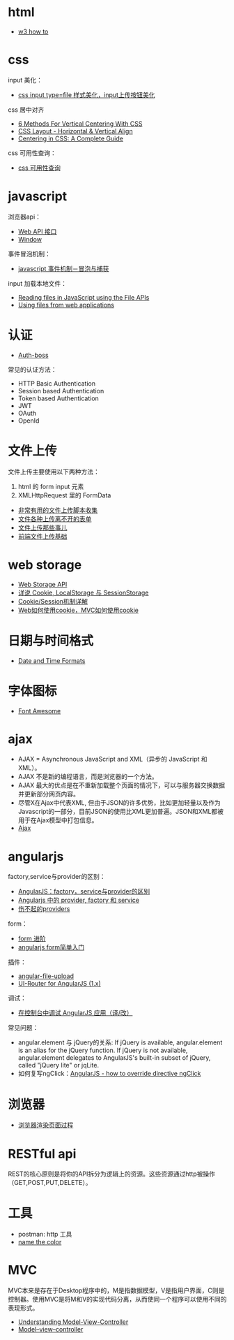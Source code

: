 
# html

* [w3 how to](https://www.w3schools.com/howto/default.asp)

# css 

input 美化：
* [css input type=file 样式美化，input上传按钮美化](http://www.haorooms.com/post/css_input_uploadmh)

css 居中对齐
* [6 Methods For Vertical Centering With CSS](http://vanseodesign.com/css/vertical-centering/)
* [CSS Layout - Horizontal & Vertical Align](https://www.w3schools.com/csS/css_align.asp)
* [Centering in CSS: A Complete Guide](https://css-tricks.com/centering-css-complete-guide/)

css 可用性查询：
* [css 可用性查询](http://caniuse.com/)

# javascript

浏览器api：
* [Web API 接口](https://developer.mozilla.org/zh-CN/docs/Web/API)
* [Window](https://developer.mozilla.org/en-US/docs/Web/API/Window)

事件冒泡机制：
* [javascript 事件机制－冒泡与捕获](http://www.cnblogs.com/hustskyking/p/problem-javascript-event.html)

input 加载本地文件：
* [Reading files in JavaScript using the File APIs](https://www.html5rocks.com/en/tutorials/file/dndfiles/)
* [Using files from web applications](https://developer.mozilla.org/en-US/docs/Using_files_from_web_applications)

# 认证

* [Auth-boss](https://github.com/teesloane/Auth-Boss)

常见的认证方法：
* HTTP Basic Authentication
* Session based Authentication
* Token based Authentication
* JWT
* OAuth
* OpenId

# 文件上传

文件上传主要使用以下两种方法：
1. html 的 form input 元素
2. XMLHttpRequest 里的 FormData

* [非常有用的文件上传脚本收集](https://www.qianduan.net/very-useful-collection-of-the-file-upload-script/)
* [文件各种上传离不开的表单](http://www.ibloger.net/article/2556.html)
* [文件上传那些事儿](https://juejin.im/entry/590ad4682f301e00582a78b5)
* [前端文件上传基础](http://www.jianshu.com/p/374e9b9d1fb1)

# web storage

* [Web Storage API](https://developer.mozilla.org/zh-CN/docs/Web/API/Web_Storage_API)
* [详说 Cookie, LocalStorage 与 SessionStorage](http://jerryzou.com/posts/cookie-and-web-storage/)
* [Cookie/Session机制详解](http://blog.csdn.net/fangaoxin/article/details/6952954)
* [Web如何使用cookie，MVC如何使用cookie](http://www.cnblogs.com/denglj/p/4120495.html)

# 日期与时间格式

* [Date and Time Formats](https://www.w3.org/TR/NOTE-datetime)

# 字体图标

* [Font Awesome](http://www.fontawesome.com.cn/)

# ajax

* AJAX = Asynchronous JavaScript and XML（异步的 JavaScript 和 XML）。
* AJAX 不是新的编程语言，而是浏览器的一个方法。
* AJAX 最大的优点是在不重新加载整个页面的情况下，可以与服务器交换数据并更新部分网页内容。
* 尽管X在Ajax中代表XML, 但由于JSON的许多优势，比如更加轻量以及作为Javascript的一部分，目前JSON的使用比XML更加普遍。JSON和XML都被用于在Ajax模型中打包信息。
* [Ajax](https://developer.mozilla.org/zh-CN/docs/Web/Guide/AJAX)

# angularjs

factory,service与provider的区别：
* [AngularJS：factory，service与provider的区别](https://segmentfault.com/a/1190000004602085)
* [Angularjs 中的 provider, factory 和 service](http://zhex.me/blog/2013/08/03/provider-factory-and-service-in-angularjs/)
* [伤不起的providers](http://hellobug.github.io/blog/angularjs-providers/)

form：
* [form 进阶](https://github.com/tiw/angularjs-tutorial/blob/master/ng-form2.markdown)
* [angularjs form简单入门](http://www.angularjs.cn/A08j)

插件：
* [angular-file-upload](https://github.com/nervgh/angular-file-upload) 
* [UI-Router for AngularJS (1.x)](https://ui-router.github.io/ng1/)

调试：
* [在控制台中调试 AngularJS 应用（译/改）](https://lyfeyaj.com/2015/01/07/debugging-angularjs-apps-from-the-console/)

常见问题：
* angular.element 与 jQuery的关系:  If jQuery is available, angular.element is an alias for the jQuery function. If jQuery is not available, angular.element delegates to AngularJS's built-in subset of jQuery, called "jQuery lite" or jqLite.
* 如何复写ngClick：[AngularJS - how to override directive ngClick](https://stackoverflow.com/questions/18421732/angularjs-how-to-override-directive-ngclick) 

# 浏览器

* [浏览器渲染页面过程](http://www.cnblogs.com/chenlogin/p/5221562.html)

# RESTful api

REST的核心原则是将你的API拆分为逻辑上的资源。这些资源通过http被操作（GET,POST,PUT,DELETE）。

# 工具

* postman: http 工具
* [name the color](http://chir.ag/projects/name-that-color/#6195ED)

# MVC

MVC本来是存在于Desktop程序中的，M是指数据模型，V是指用户界面，C则是控制器。使用MVC是将M和V的实现代码分离，从而使同一个程序可以使用不同的表现形式。

* [Understanding Model-View-Controller](https://blog.codinghorror.com/understanding-model-view-controller/)
* [Model–view–controller](https://en.wikipedia.org/wiki/Model%E2%80%93view%E2%80%93controller)

